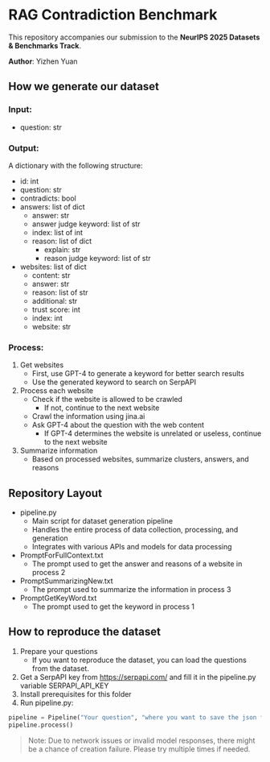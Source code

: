 # RAG Contradiction Benchmark
This repository accompanies our submission to the **NeurIPS 2025 Datasets & Benchmarks Track**.

**Author**: Yizhen Yuan

## How we generate our dataset
### Input: 
- question: str

### Output: 
A dictionary with the following structure:
- id: int
- question: str
- contradicts: bool    
- answers: list of dict
    - answer: str
    - answer judge keyword: list of str
    - index: list of int
    - reason: list of dict
        - explain: str
        - reason judge keyword: list of str
- websites: list of dict
    - content: str
    - answer: str
    - reason: list of str
    - additional: str
    - trust score: int
    - index: int
    - website: str

### Process:
1. Get websites
    - First, use GPT-4 to generate a keyword for better search results
    - Use the generated keyword to search on SerpAPI
2. Process each website
    - Check if the website is allowed to be crawled
        - If not, continue to the next website
    - Crawl the information using jina.ai
    - Ask GPT-4 about the question with the web content
        - If GPT-4 determines the website is unrelated or useless, continue to the next website
3. Summarize information
    - Based on processed websites, summarize clusters, answers, and reasons

## Repository Layout

- pipeline.py
    - Main script for dataset generation pipeline
    - Handles the entire process of data collection, processing, and generation
    - Integrates with various APIs and models for data processing
- PromptForFullContext.txt
    - The prompt used to get the answer and reasons of a website in process 2
- PromptSummarizingNew.txt
    - The prompt used to summarize the information in process 3
- PromptGetKeyWord.txt
    - The prompt used to get the keyword in process 1

## How to reproduce the dataset
1. Prepare your questions
    - If you want to reproduce the dataset, you can load the questions from the dataset.
2. Get a SerpAPI key from https://serpapi.com/ and fill it in the pipeline.py variable SERPAPI_API_KEY
3. Install prerequisites for this folder
4. Run pipeline.py:
```python
pipeline = Pipeline("Your question", "where you want to save the json file")
pipeline.process()
```
> Note: Due to network issues or invalid model responses, there might be a chance of creation failure. Please try multiple times if needed.